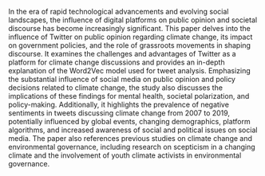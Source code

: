 In the era of rapid technological advancements and evolving social landscapes, the influence of digital platforms on public opinion and societal discourse has become increasingly significant. This paper delves into the influence of Twitter on public opinion regarding climate change, its impact on government policies, and the role of grassroots movements in shaping discourse. It examines the challenges and advantages of Twitter as a platform for climate change discussions and provides an in-depth explanation of the Word2Vec model used for tweet analysis. Emphasizing the substantial influence of social media on public opinion and policy decisions related to climate change, the study also discusses the implications of these findings for mental health, societal polarization, and policy-making. Additionally, it highlights the prevalence of negative sentiments in tweets discussing climate change from 2007 to 2019, potentially influenced by global events, changing demographics, platform algorithms, and increased awareness of social and political issues on social media. The paper also references previous studies on climate change and environmental governance, including research on scepticism in a changing climate and the involvement of youth climate activists in environmental governance.